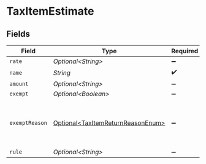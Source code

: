 # TaxItemEstimate


## Fields

| Field                                                                                    | Type                                                                                     | Required                                                                                 | Description                                                                              |
| ---------------------------------------------------------------------------------------- | ---------------------------------------------------------------------------------------- | ---------------------------------------------------------------------------------------- | ---------------------------------------------------------------------------------------- |
| `rate`                                                                                   | *Optional\<String>*                                                                      | :heavy_minus_sign:                                                                       | N/A                                                                                      |
| `name`                                                                                   | *String*                                                                                 | :heavy_check_mark:                                                                       | N/A                                                                                      |
| `amount`                                                                                 | *Optional\<String>*                                                                      | :heavy_minus_sign:                                                                       | N/A                                                                                      |
| `exempt`                                                                                 | *Optional\<Boolean>*                                                                     | :heavy_minus_sign:                                                                       | N/A                                                                                      |
| `exemptReason`                                                                           | [Optional\<TaxItemReturnReasonEnum>](../../models/components/TaxItemReturnReasonEnum.md) | :heavy_minus_sign:                                                                       | We use this to understand the response from get_tax_items                                |
| `rule`                                                                                   | *Optional\<String>*                                                                      | :heavy_minus_sign:                                                                       | N/A                                                                                      |